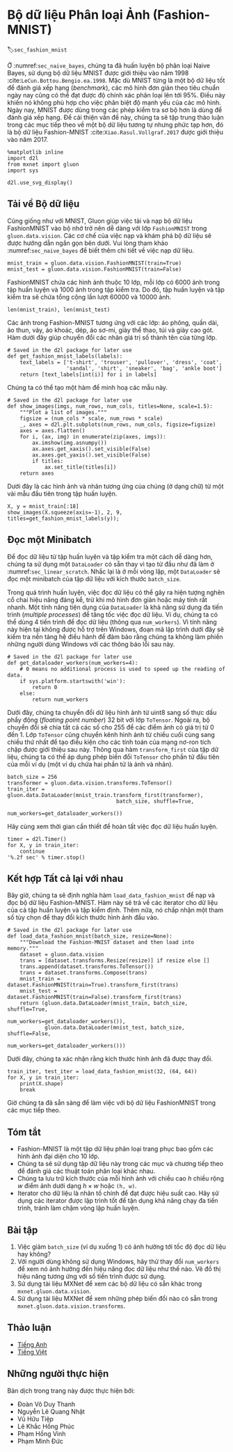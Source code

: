 <!-- ===================== Bắt đầu dịch Phần 1 ===================== -->
<!-- ========================================= REVISE PHẦN 1 - BẮT ĐẦU =================================== -->

<!--
# The Image Classification Dataset (Fashion-MNIST)
-->

# Bộ dữ liệu Phân loại Ảnh (Fashion-MNIST)
:label:`sec_fashion_mnist`

<!--
In :numref:`sec_naive_bayes`, we trained a naive Bayes classifier, using the MNIST dataset introduced in 1998 :cite:`LeCun.Bottou.Bengio.ea.1998`.
While MNIST had a good run as a benchmark dataset, even simple models by today's standards achieve classification accuracy over 95%. 
Making it unsuitable for distinguishing between stronger models and weaker ones.
Today, MNIST serves as more of sanity checks than as a benchmark.
To up the ante just a bit, we will focus our discussion in the coming sections on the qualitatively similar, 
but comparatively complex Fashion-MNIST dataset :cite:`Xiao.Rasul.Vollgraf.2017`, which was released in 2017.
-->

Ở :numref:`sec_naive_bayes`, chúng ta đã huấn luyện bộ phân loại Naive Bayes, sử dụng bộ dữ liệu MNIST được giới thiệu vào năm 1998 :cite:`LeCun.Bottou.Bengio.ea.1998`.
Mặc dù MNIST từng là một bộ dữ liệu tốt để đánh giá xếp hạng (_benchmark_), các mô hình đơn giản theo tiêu chuẩn ngày nay cũng có thể đạt được độ chính xác phân loại lên tới 95%.
Điều này khiến nó không phù hợp cho việc phân biệt độ mạnh yếu của các mô hình.
Ngày nay, MNIST được dùng trong các phép kiểm tra sơ bộ hơn là dùng để đánh giá xếp hạng.
Để cải thiện vấn đề này, chúng ta sẽ tập trung thảo luận trong các mục tiếp theo về một bộ dữ liệu tương tự nhưng phức tạp hơn, đó là bộ dữ liệu Fashion-MNIST :cite:`Xiao.Rasul.Vollgraf.2017` được giới thiệu vào năm 2017.

```{.python .input  n=7}
%matplotlib inline
import d2l
from mxnet import gluon
import sys

d2l.use_svg_display()
```

<!--
## Getting the Dataset
-->

## Tải về Bộ dữ liệu

<!--
Just as with MNIST, Gluon makes it easy to download and load the FashionMNIST dataset into memory via the `FashionMNIST` class contained in `gluon.data.vision`.
We briefly work through the mechanics of loading and exploring the dataset below.
Please refer to :numref:`sec_naive_bayes` for more details on loading data.
-->

Cũng giống như với MNIST, Gluon giúp việc tải và nạp bộ dữ liệu FashionMNIST vào bộ nhớ trở nên dễ dàng với lớp `FashionMNIST` trong `gluon.data.vision`.
Các cơ chế của việc nạp và khám phá bộ dữ liệu sẽ được hướng dẫn ngắn gọn bên dưới.
Vui lòng tham khảo :numref:`sec_naive_bayes` để biết thêm chi tiết về việc nạp dữ liệu.

```{.python .input  n=23}
mnist_train = gluon.data.vision.FashionMNIST(train=True)
mnist_test = gluon.data.vision.FashionMNIST(train=False)
```

<!--
FashionMNIST consists of images from 10 categories, each represented by 6k images in the training set and by 1k in the test set.
Consequently the training set and the test set contain 60k and 10k images, respectively.
-->

FashionMNIST chứa các hình ảnh thuộc 10 lớp, mỗi lớp có 6000 ảnh trong tập huấn luyện và 1000 ảnh trong tập kiểm tra.
Do đó, tập huấn luyện và tập kiểm tra sẽ chứa tổng cộng lần lượt 60000 và 10000 ảnh.

```{.python .input}
len(mnist_train), len(mnist_test)
```

<!--
The images in Fashion-MNIST are associated with the following categories: t-shirt, trousers, pullover, dress, coat, sandal, shirt, sneaker, bag and ankle boot.
The following function converts between numeric label indices and their names in text.
-->

Các ảnh trong Fashion-MNIST tương ứng với các lớp: áo phông, quần dài, áo thun, váy, áo khoác, dép, áo sơ-mi, giày thể thao, túi và giày cao gót.
Hàm dưới đây giúp chuyển đổi các nhãn giá trị số thành tên của từng lớp.

```{.python .input  n=25}
# Saved in the d2l package for later use
def get_fashion_mnist_labels(labels):
    text_labels = ['t-shirt', 'trouser', 'pullover', 'dress', 'coat',
                   'sandal', 'shirt', 'sneaker', 'bag', 'ankle boot']
    return [text_labels[int(i)] for i in labels]
```

<!--
We can now create a function to visualize these examples.
-->

Chúng ta có thể tạo một hàm để minh hoạ các mẫu này.

```{.python .input}
# Saved in the d2l package for later use
def show_images(imgs, num_rows, num_cols, titles=None, scale=1.5):
    """Plot a list of images."""
    figsize = (num_cols * scale, num_rows * scale)
    _, axes = d2l.plt.subplots(num_rows, num_cols, figsize=figsize)
    axes = axes.flatten()
    for i, (ax, img) in enumerate(zip(axes, imgs)):
        ax.imshow(img.asnumpy())
        ax.axes.get_xaxis().set_visible(False)
        ax.axes.get_yaxis().set_visible(False)
        if titles:
            ax.set_title(titles[i])
    return axes
```

<!--
Here are the images and their corresponding labels (in text) for the first few examples in the training dataset.
-->

Dưới đây là các hình ảnh và nhãn tương ứng của chúng (ở dạng chữ) từ một vài mẫu đầu tiên trong tập huấn luyện.

```{.python .input}
X, y = mnist_train[:18]
show_images(X.squeeze(axis=-1), 2, 9, titles=get_fashion_mnist_labels(y));
```

<!-- ===================== Kết thúc dịch Phần 1 ===================== -->

<!-- ===================== Bắt đầu dịch Phần 2 ===================== -->

<!--
## Reading a Minibatch
-->

## Đọc một Minibatch

<!--
To make our life easier when reading from the training and test sets, we use a `DataLoader` rather than creating one from scratch, as we did in :numref:`sec_linear_scratch`.
Recall that at each iteration, a `DataLoader` reads a minibatch of data with size `batch_size` each time.
-->

Để đọc dữ liệu từ tập huấn luyện và tập kiểm tra một cách dễ dàng hơn, chúng ta sử dụng một `DataLoader` có sẵn thay vì tạo từ đầu như đã làm ở :numref:`sec_linear_scratch`.
Nhắc lại là ở mỗi vòng lặp, một `DataLoader` sẽ đọc một minibatch của tập dữ liệu với kích thước `batch_size`.

<!--
During training, reading data can be a significant performance bottleneck, especially when our model is simple or when our computer is fast.
A handy feature of Gluon's `DataLoader` is the ability to use multiple processes to speed up data reading.
For instance, we can set aside 4 processes to read the data (via `num_workers`).
Because this feature is not currently supported on Windows the following code checks the platform to make sure that we do not saddle our Windows-using friends with error messages later on.
-->

Trong quá trình huấn luyện, việc đọc dữ liệu có thể gây ra hiện tượng nghẽn cổ chai hiệu năng đáng kể, trừ khi mô hình đơn giản hoặc máy tính rất nhanh.
Một tính năng tiện dụng của `DataLoader` là khả năng sử dụng đa tiến trình (_multiple processes_) để tăng tốc việc đọc dữ liệu.
Ví dụ, chúng ta có thể dùng 4 tiến trình để đọc dữ liệu (thông qua `num_workers`).
Vì tính năng này hiện tại không được hỗ trợ trên Windows, đoạn mã lập trình dưới đây sẽ kiểm tra nền tảng hệ điều hành để đảm bảo rằng chúng ta không làm phiền những người dùng Windows với các thông báo lỗi sau này.

```{.python .input}
# Saved in the d2l package for later use
def get_dataloader_workers(num_workers=4):
    # 0 means no additional process is used to speed up the reading of data.
    if sys.platform.startswith('win'):
        return 0
    else:
        return num_workers
```

<!--
Below, we convert the image data from uint8 to 32-bit floating point numbers using the `ToTensor` class.
Additionally, the transformer will divide all numbers by 255 so that all pixels have values between 0 and 1.
The `ToTensor` class also moves the image channel from the last dimension to the first dimension to facilitate the convolutional neural network calculations introduced later.
Through the `transform_first` function of the dataset, we apply the transformation of `ToTensor` to the first element of each instance (image and label).
-->

Dưới đây, chúng ta chuyển đổi dữ liệu hình ảnh từ uint8 sang số thực dấu phẩy động (_floating point number_) 32 bit với lớp `ToTensor`.
Ngoài ra, bộ chuyển đổi sẽ chia tất cả các số cho 255 để các điểm ảnh có giá trị từ 0 đến 1.
Lớp `ToTensor` cũng chuyển kênh hình ảnh từ chiều cuối cùng sang chiều thứ nhất để tạo điều kiện cho các tính toán của mạng nơ-ron tích chập được giới thiệu sau này.
Thông qua hàm `transform_first` của tập dữ liệu, chúng ta có thể áp dụng phép biến đổi `ToTensor` cho phần tử đầu tiên của mỗi ví dụ (một ví dụ chứa hai phần tử là ảnh và nhãn).

```{.python .input  n=28}
batch_size = 256
transformer = gluon.data.vision.transforms.ToTensor()
train_iter = gluon.data.DataLoader(mnist_train.transform_first(transformer),
                                   batch_size, shuffle=True,
                                   num_workers=get_dataloader_workers())
```

<!--
Let's look at the time it takes to read the training data.
-->

Hãy cùng xem thời gian cần thiết để hoàn tất việc đọc dữ liệu huấn luyện.

```{.python .input}
timer = d2l.Timer()
for X, y in train_iter:
    continue
'%.2f sec' % timer.stop()
```

<!-- ===================== Kết thúc dịch Phần 2 ===================== -->

<!-- ===================== Bắt đầu dịch Phần 3 ===================== -->

<!-- ========================================= REVISE PHẦN 1 - KẾT THÚC ===================================-->

<!-- ========================================= REVISE PHẦN 2 - BẮT ĐẦU ===================================-->

<!--
## Putting All Things Together
-->

## Kết hợp Tất cả lại với nhau

<!--
Now we define the `load_data_fashion_mnist` function that obtains and reads the Fashion-MNIST dataset.
It returns the data iterators for both the training set and validation set.
In addition, it accepts an optional argument to resize images to another shape.
-->

Bây giờ, chúng ta sẽ định nghĩa hàm `load_data_fashion_mnist` để nạp và đọc bộ dữ liệu Fashion-MNIST.
Hàm này sẽ trả về các iterator cho dữ liệu của cả tập huấn luyện và tập kiểm định.
Thêm nữa, nó chấp nhận một tham số tùy chọn để thay đổi kích thước hình ảnh đầu vào.

```{.python .input  n=4}
# Saved in the d2l package for later use
def load_data_fashion_mnist(batch_size, resize=None):
    """Download the Fashion-MNIST dataset and then load into memory."""
    dataset = gluon.data.vision
    trans = [dataset.transforms.Resize(resize)] if resize else []
    trans.append(dataset.transforms.ToTensor())
    trans = dataset.transforms.Compose(trans)
    mnist_train = dataset.FashionMNIST(train=True).transform_first(trans)
    mnist_test = dataset.FashionMNIST(train=False).transform_first(trans)
    return (gluon.data.DataLoader(mnist_train, batch_size, shuffle=True,
                                  num_workers=get_dataloader_workers()),
            gluon.data.DataLoader(mnist_test, batch_size, shuffle=False,
                                  num_workers=get_dataloader_workers()))
```

<!--
Below, we verify that image resizing works.
-->

Dưới đây, chúng ta xác nhận rằng kích thước hình ảnh đã được thay đổi.

```{.python .input  n=5}
train_iter, test_iter = load_data_fashion_mnist(32, (64, 64))
for X, y in train_iter:
    print(X.shape)
    break
```

<!--
We are now ready to work with the FashionMNIST dataset in the sections that follow.
-->

Giờ chúng ta đã sẵn sàng để làm việc với bộ dữ liệu FashionMNIST trong các mục tiếp theo.

<!-- ===================== Kết thúc dịch Phần 3 ===================== -->

<!-- ===================== Bắt đầu dịch Phần 4 ===================== -->

<!--
## Summary
-->

## Tóm tắt

<!--
* Fashion-MNIST is an apparel classification dataset consisting of images representing 10 categories.
* We will use this dataset in subsequent sections and chapters to evaluate various classification algorithms.
* We store the shape of each image with height $h$ width $w$ pixels as $h \times w$ or `(h, w)`.
* Data iterators are a key component for efficient performance. Rely on well-implemented iterators that exploit multi-threading to avoid slowing down your training loop.
-->

* Fashion-MNIST là một tập dữ liệu phân loại trang phục bao gồm các hình ảnh đại diện cho 10 lớp.
* Chúng ta sẽ sử dụng tập dữ liệu này trong các mục và chương tiếp theo để đánh giá các thuật toán phân loại khác nhau.
* Chúng ta lưu trữ kích thước của mỗi hình ảnh với chiều cao $h$ chiều rộng $w$ điểm ảnh dưới dạng $h \times w$ hoặc `(h, w)`.
* Iterator cho dữ liệu là nhân tố chính để đạt được hiệu suất cao. Hãy sử dụng các iterator được lập trình tốt để tận dụng khả năng chạy đa tiến trình, tránh làm chậm vòng lặp huấn luyện.

<!--
## Exercises
-->

## Bài tập

<!--
1. Does reducing the `batch_size` (for instance, to 1) affect read performance?
2. For non-Windows users, try modifying `num_workers` to see how it affects read performance. Plot the performance against the number of works employed.
3. Use the MXNet documentation to see which other datasets are available in `mxnet.gluon.data.vision`.
4. Use the MXNet documentation to see which other transformations are available in `mxnet.gluon.data.vision.transforms`.
-->

1. Việc giảm `batch_size` (ví dụ xuống 1) có ảnh hưởng tới tốc độ đọc dữ liệu hay không?
2. Với người dùng không sử dụng Windows, hãy thử thay đổi `num_workers` để xem nó ảnh hưởng đến hiệu năng đọc dữ liệu như thế nào. Vẽ đồ thị hiệu năng tương ứng với số tiến trình được sử dụng.
3. Sử dụng tài liệu MXNet để xem các bộ dữ liệu có sẵn khác trong `mxnet.gluon.data.vision`.
4. Sử dụng tài liệu MXNet để xem những phép biến đổi nào có sẵn trong `mxnet.gluon.data.vision.transforms`.

<!-- ===================== Kết thúc dịch Phần 4 ===================== -->

<!-- ========================================= REVISE PHẦN 2 - KẾT THÚC ===================================-->

<!--
## [Discussions](https://discuss.mxnet.io/t/2335)
-->

## Thảo luận
* [Tiếng Anh](https://discuss.mxnet.io/t/2335)
* [Tiếng Việt](https://forum.machinelearningcoban.com/c/d2l)

## Những người thực hiện
Bản dịch trong trang này được thực hiện bởi:
<!--
Tác giả của mỗi Pull Request điền tên mình và tên những người review mà bạn thấy
hữu ích vào từng phần tương ứng. Mỗi dòng một tên, bắt đầu bằng dấu `*`.

Lưu ý:
* Nếu reviewer không cung cấp tên, bạn có thể dùng tên tài khoản GitHub của họ
với dấu `@` ở đầu. Ví dụ: @aivivn.

* Tên đầy đủ của các reviewer có thể được tìm thấy tại https://github.com/aivivn/d2l-vn/blob/master/docs/contributors_info.md.
-->

* Đoàn Võ Duy Thanh
* Nguyễn Lê Quang Nhật
* Vũ Hữu Tiệp
* Lê Khắc Hồng Phúc
* Phạm Hồng Vinh
* Phạm Minh Đức

